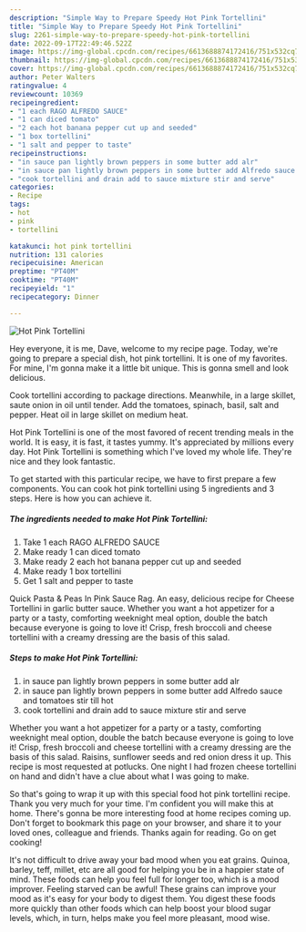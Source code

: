 ```yaml
---
description: "Simple Way to Prepare Speedy Hot Pink Tortellini"
title: "Simple Way to Prepare Speedy Hot Pink Tortellini"
slug: 2261-simple-way-to-prepare-speedy-hot-pink-tortellini
date: 2022-09-17T22:49:46.522Z
image: https://img-global.cpcdn.com/recipes/6613688874172416/751x532cq70/hot-pink-tortellini-recipe-main-photo.jpg
thumbnail: https://img-global.cpcdn.com/recipes/6613688874172416/751x532cq70/hot-pink-tortellini-recipe-main-photo.jpg
cover: https://img-global.cpcdn.com/recipes/6613688874172416/751x532cq70/hot-pink-tortellini-recipe-main-photo.jpg
author: Peter Walters
ratingvalue: 4
reviewcount: 10369
recipeingredient:
- "1 each RAGO ALFREDO SAUCE"
- "1 can diced tomato"
- "2 each hot banana pepper cut up and seeded"
- "1 box tortellini"
- "1 salt and pepper to taste"
recipeinstructions:
- "in sauce pan lightly brown peppers in some butter add alr"
- "in sauce pan lightly brown peppers in some butter add Alfredo sauce and tomatoes stir till hot"
- "cook tortellini and drain add to sauce mixture stir and serve"
categories:
- Recipe
tags:
- hot
- pink
- tortellini

katakunci: hot pink tortellini 
nutrition: 131 calories
recipecuisine: American
preptime: "PT40M"
cooktime: "PT40M"
recipeyield: "1"
recipecategory: Dinner

---
```



![Hot Pink Tortellini](https://img-global.cpcdn.com/recipes/6613688874172416/751x532cq70/hot-pink-tortellini-recipe-main-photo.jpg)

Hey everyone, it is me, Dave, welcome to my recipe page. Today, we're going to prepare a special dish, hot pink tortellini. It is one of my favorites. For mine, I'm gonna make it a little bit unique. This is gonna smell and look delicious.

Cook tortellini according to package directions. Meanwhile, in a large skillet, saute onion in oil until tender. Add the tomatoes, spinach, basil, salt and pepper. Heat oil in large skillet on medium heat.

Hot Pink Tortellini is one of the most favored of recent trending meals in the world. It is easy, it is fast, it tastes yummy. It's appreciated by millions every day. Hot Pink Tortellini is something which I've loved my whole life. They're nice and they look fantastic.


To get started with this particular recipe, we have to first prepare a few components. You can cook hot pink tortellini using 5 ingredients and 3 steps. Here is how you can achieve it.

<!--inarticleads1-->

##### The ingredients needed to make Hot Pink Tortellini:

1. Take 1 each RAGO ALFREDO SAUCE
1. Make ready 1 can diced tomato
1. Make ready 2 each hot banana pepper cut up and seeded
1. Make ready 1 box tortellini
1. Get 1 salt and pepper to taste


Quick Pasta &amp; Peas In Pink Sauce Rag. An easy, delicious recipe for Cheese Tortellini in garlic butter sauce. Whether you want a hot appetizer for a party or a tasty, comforting weeknight meal option, double the batch because everyone is going to love it! Crisp, fresh broccoli and cheese tortellini with a creamy dressing are the basis of this salad. 

<!--inarticleads2-->

##### Steps to make Hot Pink Tortellini:

1. in sauce pan lightly brown peppers in some butter add alr
1. in sauce pan lightly brown peppers in some butter add Alfredo sauce and tomatoes stir till hot
1. cook tortellini and drain add to sauce mixture stir and serve


Whether you want a hot appetizer for a party or a tasty, comforting weeknight meal option, double the batch because everyone is going to love it! Crisp, fresh broccoli and cheese tortellini with a creamy dressing are the basis of this salad. Raisins, sunflower seeds and red onion dress it up. This recipe is most requested at potlucks. One night I had frozen cheese tortellini on hand and didn&#39;t have a clue about what I was going to make. 

So that's going to wrap it up with this special food hot pink tortellini recipe. Thank you very much for your time. I'm confident you will make this at home. There's gonna be more interesting food at home recipes coming up. Don't forget to bookmark this page on your browser, and share it to your loved ones, colleague and friends. Thanks again for reading. Go on get cooking!

It's not difficult to drive away your bad mood when you eat grains. Quinoa, barley, teff, millet, etc are all good for helping you be in a happier state of mind. These foods can help you feel full for longer too, which is a mood improver. Feeling starved can be awful! These grains can improve your mood as it's easy for your body to digest them. You digest these foods more quickly than other foods which can help boost your blood sugar levels, which, in turn, helps make you feel more pleasant, mood wise.
